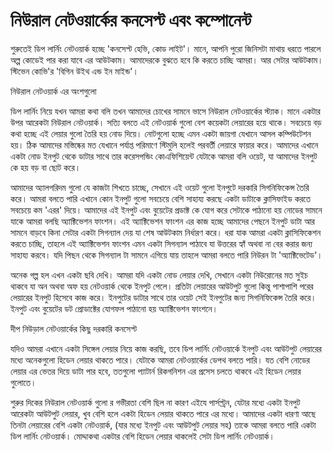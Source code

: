 # নিউরাল নেটওয়ার্কের কনসেপ্ট এবং কম্পোনেন্ট

শুরুতেই ডিপ লার্নিং নেটওয়ার্ক হচ্ছে 'কনসেপ্ট হেভি, কোড লাইট'। মানে, আপনি পুরো জিনিসটা মাথায় ধরতে পারলে অল্প কোডেই পার করা যাবে এর আউটকাম। আমাদেরকে বুঝতে হবে কি করতে চাচ্ছি আমরা। আর সেটার আউটকাম। স্টিভেন কোভি'র 'বিগিন উইথ এন্ড ইন মাইন্ড'। 



নিউরাল নেটওয়ার্ক এর অংশগুলো

ডিপ লার্নিং নিয়ে যখন আমরা কথা বলি তখন আমাদের চোখের সামনে ভাসে নিউরাল নেটওয়ার্কের স্ট্যাক। মানে একটার উপর আরেকটা নিউরাল নেটওয়ার্ক। সত্যি বলতে এই নেটওয়ার্ক গুলো বেশ কয়েকটা লেয়ারের হয়ে থাকে। সবচেয়ে বড় কথা হচ্ছে এই লেয়ার গুলো তৈরি হয় নোড দিয়ে। নোটগুলো হচ্ছে এমন একটা জায়গা যেখানে আসল কম্পিউটেশন হয়। ঠিক আমাদের মস্তিষ্কের মত যেখানে পর্যাপ্ত পরিমাণে স্টিমুলি হলেই পরবর্তী লেয়ারে ফায়ার করে। আমাদের এখানে একটা নোড ইনপুট থেকে ডাটার সাথে তার করেসপন্ডিং কোএফিশিয়েন্ট যেটাকে আমরা বলি ওয়েট, যা আমাদের ইনপুট কে হয় বড় বা ছোট করে।

আমাদের অ্যালগরিদম গুলো যে কাজটা শিখতে চাচ্ছে, সেখানে এই ওয়েট গুলো ইনপুটে দরকারি সিগনিফিকেন্স তৈরি করে। আমরা বলতে পারি এখানে কোন ইনপুট গুলো সবচেয়ে বেশি সাহায্য করছে একটা ডাটাকে ক্লাসিফাইড করতে সবচেয়ে কম 'এরর' দিয়ে। আমাদের এই ইনপুট এবং বুয়েটের প্রডাক্ট কে যোগ করে সেটাকে পাঠানো হয় নোডের সামনে যাকে আমরা বলছি অ্যাক্টিভেশন ফাংশন। এই অ্যাক্টিভেশন ফাংশন এর কাজ হচ্ছে আমাদের পেছনে ইনপুট ডাটা আর সামনে বাড়বে কিনা সেটার একটা সিগন্যাল দেয় যা শেষ আউটকাম নির্ধারণ করে। ধরা যাক আমরা একটা ক্লাসিফিকেশন করতে চাচ্ছি, তাহলে এই অ্যাক্টিভেশন ফাংশন এমন একটা সিগন্যাল পাঠাবে যা উত্তরের হ্যাঁ অথবা না বের করার জন্য সাহায্য করবে। যদি পিছন থেকে সিগন্যাল টা সামনে এগিয়ে যায় তাহলে আমরা বলতে পারি নিউরন টা 'অ্যাক্টিভেটেড'।

অনেক গল্প হল এখন একটা ছবি দেখি। আমরা যদি একটা নোড লেয়ার দেখি, সেখানে একটা নিউরোনের মত সুইচ থাকবে যা অন অথবা অফ হয় নেটওয়ার্ক থেকে ইনপুট পেলে। প্রতিটা লেয়ারের আউটপুট গুলো কিন্তু পাশাপাশি পরের লেয়ারের ইনপুট হিসেবে কাজ করে। ইনপুটের ডাটার সাথে তার ওয়েট সেই ইনপুটের জন্য সিগনিফিকেন্স তৈরি করে। ইনপুট এবং বুয়েটের ডট প্রোডাক্টের যোগফল পাঠানো হয় অ্যাক্টিভেশন ফাংশনে।

দীপ নিউড়াল নেটওয়ার্কের কিছু দরকারি কনসেপ্ট

যদিও আমরা এখানে একটা সিঙ্গেল লেয়ার নিয়ে কাজ করছি, তবে ডিপ লার্নিং নেটওয়ার্কে ইনপুট এবং আউটপুট লেয়ারের মধ্যে অনেকগুলো হিডেন লেয়ার থাকতে পারে। যেটাকে আমরা নেটওয়ার্কের ডেপথ বলতে পারি। যত বেশি নোডের লেয়ার এর ভেতর দিয়ে ডাটা পার হবে, ততগুলো প্যাটার্ন রিকগনিশন এর প্রসেস চলতে থাকবে এই হিডেন লেয়ার গুলোতে।

শুরুর দিকের নিউরাল নেটওয়ার্ক গুলো র গভীরতা বেশি ছিল না কারণ এইযে পার্সপ্ট্রন, যেটার মধ্যে একটা ইনপুট আরেকটা আউটপুট লেয়ার, খুব বেশি হলে একটা হিডেন লেয়ার থাকতে পারে এর মধ্যে। আমাদের একটা ধারণা আছে তিনটা লেয়ারের বেশি একটা নেটওয়ার্ক, \(যার মধ্যে ইনপুট এবং আউটপুট লেয়ার সহ\) তাকে আমরা বলতে পারি একটা ডিপ লার্নিং নেটওয়ার্ক। মোদ্দাকথা একটার বেশি হিডেন লেয়ার থাকলেই সেটা ডিপ লার্নিং নেটওয়ার্ক।



